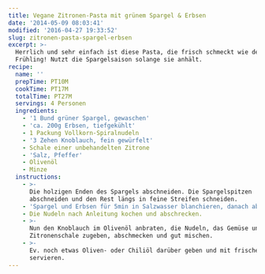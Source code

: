 ```yaml
---
title: Vegane Zitronen-Pasta mit grünem Spargel & Erbsen
date: '2014-05-09 08:03:41'
modified: '2016-04-27 19:33:52'
slug: zitronen-pasta-spargel-erbsen
excerpt: >-
  Herrlich und sehr einfach ist diese Pasta, die frisch schmeckt wie der
  Frühling! Nutzt die Spargelsaison solange sie anhält.
recipe:
  name: ''
  prepTime: PT10M
  cookTime: PT17M
  totalTime: PT27M
  servings: 4 Personen
  ingredients:
    - '1 Bund grüner Spargel, gewaschen'
    - 'ca. 200g Erbsen, tiefgekühlt'
    - 1 Packung Vollkorn-Spiralnudeln
    - '3 Zehen Knoblauch, fein gewürfelt'
    - Schale einer unbehandelten Zitrone
    - 'Salz, Pfeffer'
    - Olivenöl
    - Minze
  instructions:
    - >-
      Die holzigen Enden des Spargels abschneiden. Die Spargelspitzen
      abschneiden und den Rest längs in feine Streifen schneiden.
    - 'Spargel und Erbsen für 5min in Salzwasser blanchieren, danach abschütten.'
    - Die Nudeln nach Anleitung kochen und abschrecken.
    - >-
      Nun den Knoblauch im Olivenöl anbraten, die Nudeln, das Gemüse und die
      Zitronenschale zugeben, abschmecken und gut mischen.
    - >-
      Ev. noch etwas Oliven- oder Chiliöl darüber geben und mit frischer Minze
      servieren.
---
```


